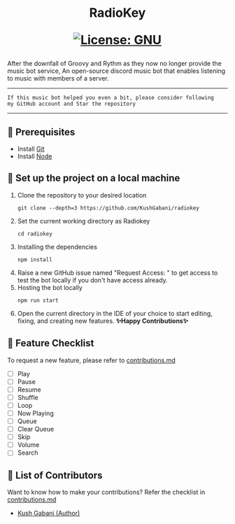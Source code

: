 <h1 align="center">

RadioKey

[![License: GNU](https://img.shields.io/badge/License-GNU-green.svg)](https://opensource.org/licenses/gpl-license)

</h1>

After the downfall of Groovy and Rythm as they now no longer provide the music bot service, An open-source discord music bot that enables listening to music with members of a server.

---

```
If this music bot helped you even a bit, please consider following
my GitHub account and Star the repository
```

---

## 🎡 Prerequisites
- Install [Git](https://git-scm.com/downloads)
- Install [Node](https://nodejs.org/en/download/)

## 🚀 Set up the project on a local machine
1. Clone the repository to your desired location
    ```shell
    git clone --depth=3 https://github.com/KushGabani/radiokey
    ```
2. Set the current working directory as Radiokey
    ```shell
    cd radiokey
    ```
3. Installing the dependencies
    ```shell
    npm install
    ```
4. Raise a new GitHub issue named "Request Access: <your name>" to get access to test the bot locally if you don't have access already.
5. Hosting the bot locally
    ```shell
    npm run start
    ```
6. Open the current directory in the IDE of your choice to start editing, fixing, and creating new features. **✨Happy Contributions✨**

## 💎 Feature Checklist
To request a new feature, please refer to [contributions.md](https://github.com/KushGabani/radiokey/blob/main/Contributions.md)
- [ ] Play
- [ ] Pause
- [ ] Resume
- [ ] Shuffle
- [ ] Loop
- [ ] Now Playing
- [ ] Queue
- [ ] Clear Queue
- [ ] Skip
- [ ] Volume
- [ ] Search

## 🌟 List of Contributors
Want to know how to make your contributions? Refer the checklist in [contributions.md](https://github.com/KushGabani/radiokey/blob/main/Contributions.md)
- [Kush Gabani (Author)](https://github.com/KushGabani/)
